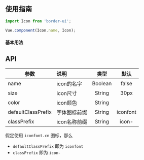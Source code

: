 ## 使用指南

```js
import Icon from 'border-ui';

Vue.component(Icon.name, Icon);
```

#### 基本用法
<ClientOnly>
<Common-code-format>
  <highlight-code slot="codeText" lang="vue">
    <bo-icon name="weixin"></bo-icon>
  </highlight-code>
</Common-code-format>
</ClientOnly> 


## API
| 参数                | 说明                                             | 类型            | 默认
| -------------      |:------------------------------------------------ | :-------------: | :-----: |
| name               | icon的名字                                        | Boolean         | false  |
| size               | icon尺寸                                          | String          | 30px   |
| color              | icon颜色                                          | String          |        |
| defaultClassPrefix | 字体图标前缀                                       | String          | iconfont |
| classPrefix        | icon名称前缀                                      | String          |  icon-  |


假定使用 ```iconfont.cn``` 图标，那么 
* ```defaultClassPrefix``` 即为 ```iconfont```
* ```classPrefix``` 即为 ```icon-```
